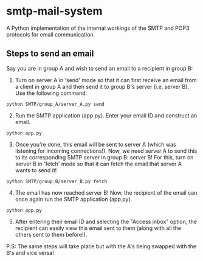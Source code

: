 # smtp-mail-system
A Python implementation of the internal workings of the SMTP and POP3 protocols for email communication.

## Steps to send an email

Say you are in group A and wish to send an email to a recipient in group B:

1. Turn on server A in 'send' mode so that it can first receive an email from a client in group A and then send it to group B's server (i.e. server B). Use the following command.
  
```
python SMTP/group_A/server_A.py send
```

2. Run the SMTP application (app.py). Enter your email ID and construct an email.

```
python app.py
```

3. Once you're done, this email will be sent to server A (which was listening for incoming connections!). Now, we need server A to send this to its corresponding SMTP server in group B: server B! For this, turn on server B in 'fetch' mode so that it can fetch the email that server A wants to send it!

```
python SMTP/group_B/server_B.py fetch
```

4. The email has now reached server B! Now, the recipient of the email can once again run the SMTP application (app.py).

```
python app.py
```

5. After entering their email ID and selecting the "Access inbox" option, the recipient can easily view this email sent to them (along with all the others sent to them before!).

P.S: The same steps will take place but with the A's being swapped with the B's and vice versa!

